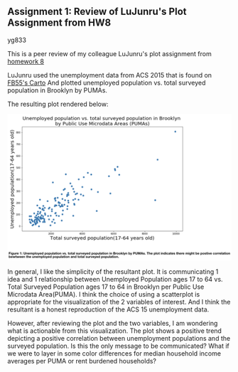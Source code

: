 ## Assignment 1: Review of LuJunru's Plot Assignment from HW8
yg833

This is a peer review of my colleague LuJunru's plot assignment from [homework 8](https://github.com/LuJunru/PUI2018_lj1230/tree/master/HW8_lj1230)

LuJunru used the unemployment data from ACS 2015 that is found on [FB55's Carto](https://nyu.carto.com/tables/acs15/public) And plotted unemployed population vs. total surveyed population in Brooklyn by PUMAs.

The resulting plot rendered below:

![lj1230plot](../HW8_lj1230/plot.png)

In general, I like the simplicity of the resultant plot. It is communicating 1 idea and 1 relationship between Unemployed Population ages 17 to 64 vs. Total Surveyed Population ages 17 to 64 in Brooklyn per Public Use Microdata Area(PUMA). I think the choice of using a scatterplot is appropriate for the visualization of the 2 variables of interest. And I think the resultant is a honest reproduction of the ACS 15 unemployment data. 

However, after reviewing the plot and the two variables, I am wondering what is actionable from this visualization. The plot shows a positive trend depicting a positive correlation between unemployment populations and the surveyed population. Is this the only message to be communicated? What if we were to layer in some color differences for median household income averages per PUMA or rent burdened households?  